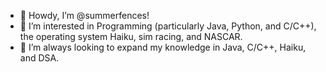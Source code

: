- 👋 Howdy, I’m @summerfences!
- 👀 I’m interested in Programming (particularly Java, Python, and C/C++), the operating system Haiku, sim racing, and NASCAR.
- 🌱 I’m always looking to expand my knowledge in Java, C/C++, Haiku, and DSA.

<!---
summerfences/summerfences is a ✨ special ✨ repository because its `README.md` (this file) appears on your GitHub profile.
You can click the Preview link to take a look at your changes.
--->
